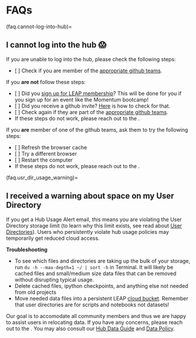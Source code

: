 # FAQs

(faq.cannot-log-into-hub)=

## I cannot log into the hub 😱

If you are unable to log into the hub, please check the following steps:

- \[ \] Check if you are member of the [appropriate github teams](users.categories).

If you **are not** follow these steps:

- \[ \] Did you [sign up for LEAP membership](users.membership.apply)? This will be done for you if you sign up for an event like the Momentum bootcamp!
- \[ \] Did you receive a github invite? [Here](users.membership.invite) is how to check for that.
- \[ \] Check again if they are part of the [appropriate github teams](users.categories).
- If these steps do not work, please reach out to the [](support.data_compute_team).

If you **are** member of one of the github teams, ask them to try the following steps:

- \[ \] Refresh the browser cache
- \[ \] Try a different browser
- \[ \] Restart the computer
- If these steps do not work, please reach out to the [](support.data_compute_team).

(faq.usr_dir_usage_warning)=
## I received a warning about space on my User Directory
If you get a Hub Usage Alert email, this means you are violating the User Directory storage limit (to learn why this limit exists, see read about [User Directories](hub.guide.data.user_dir)). Users who persistently violate hub usage policies may temporarily get reduced cloud access. 

**Troubleshooting**
- To see which files and directories are taking up the bulk of your storage, run  `du -h --max-depth=1 ~/ | sort -h`  in Terminal. It will likely be cached files and small/medium size data files that can be removed without disrupting typical usage. 
- Delete cached files, ipython checkpoints, and anything else not needed from old projects
- Move needed data files into a persistent LEAP [cloud bucket](https://leap-stc.github.io/leap-pangeo/jupyterhub.html#leap-pangeo-cloud-storage-buckets). Remember that user directories are for scripts and notebooks not datasets! 

Our goal is to accomodate all community members and thus we are happy to assist users in relocating data.  If you have any concerns, please reach out to the [](support.data_compute_team). You may also consult our [Hub Data Guide](guide.hub.data) and [Data Policy](./../policies/data_policy). 
